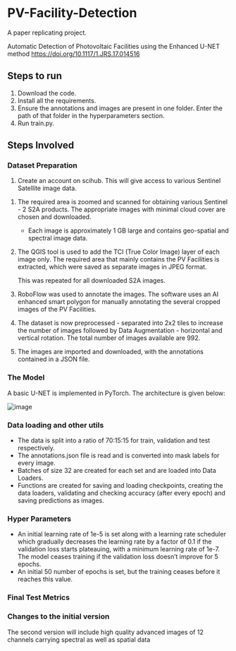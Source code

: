 # PV-Facility-Detection
A paper replicating project.

Automatic Detection of Photovoltaic Facilities using the Enhanced U-NET method
https://doi.org/10.1117/1.JRS.17.014516

## Steps to run
1. Download the code.
2. Install all the requirements.
3. Ensure the annotations and images are present in one folder. Enter the path of that folder in the hyperparameters section.
4. Run train.py.

## Steps Involved

### Dataset Preparation

1. Create an account on scihub. This will give access to various Sentinel Satellite image data.

[](http://scihub.copernicus.eu/dhus)

1. The required area is zoomed and scanned for obtaining various Sentinel - 2 S2A products. The appropriate images with minimal cloud cover are chosen and downloaded.
    - Each image is approximately 1 GB large and contains  geo-spatial and spectral image data.
2. The QGIS tool is used to add the TCI (True Color Image) layer of each image only. The required area that mainly contains the PV Facilities is extracted, which were saved as separate images in JPEG format.
    
    This was repeated for all downloaded S2A images.
    
3. RoboFlow was used to annotate the images. The software uses an AI enhanced smart polygon for manually annotating the several cropped images of the PV Facilities. 
4. The dataset is now preprocessed - separated into 2x2 tiles to increase the number of images followed by Data Augmentation - horizontal and vertical rotation. The total number of images available are 992.
5. The images are imported and downloaded, with the annotations contained in a JSON file.  

### The Model

A basic U-NET is implemented in PyTorch. The architecture is given below:

![image](https://github.com/DarkSamurai1907/PV-Facility-Detection/assets/99598258/b5436f5b-4df0-4273-aef8-4dbbf2bda17e)


### Data loading and other utils

- The data is split into a ratio of 70:15:15 for train, validation and test respectively.
- The annotations.json file is read and is converted into mask labels for every image.
- Batches of size 32 are created for each set and are loaded into Data Loaders.
- Functions are created for saving and loading checkpoints, creating the data loaders, validating and checking accuracy (after every epoch) and saving predictions as images.

### Hyper Parameters

- An initial learning rate of 1e-5 is set along with a learning rate scheduler which gradually decreases the learning rate by a factor of 0.1 if the validation loss starts plateauing, with a minimum learning rate of 1e-7. The model ceases training if the validation loss doesn’t improve for 5 epochs.
- An initial 50 number of epochs is set, but the training ceases before it reaches this value.

### Final Test Metrics

### Changes to the initial version

The second version will include high quality advanced images of 12 channels carrying spectral as well as spatial data
